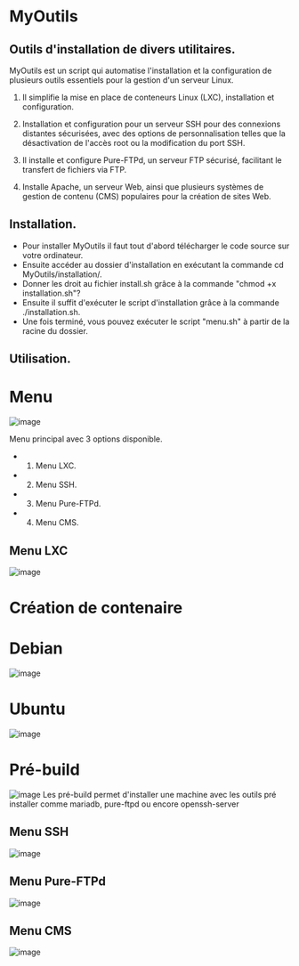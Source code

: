 # MyOutils
## Outils d'installation de divers utilitaires.

MyOutils est un script qui automatise l'installation et la configuration de plusieurs outils essentiels pour la gestion d'un serveur Linux.

  1. Il simplifie la mise en place de conteneurs Linux (LXC), installation et configuration.

  2. Installation et configuration pour un serveur SSH pour des connexions distantes sécurisées, avec des options de personnalisation telles que la désactivation de l'accès root ou la modification du port SSH.

  3. Il installe et configure Pure-FTPd, un serveur FTP sécurisé, facilitant le transfert de fichiers via FTP.

  4. Installe Apache, un serveur Web, ainsi que plusieurs systèmes de gestion de contenu (CMS) populaires pour la création de sites Web.

## **Installation.**

   - Pour installer MyOutils il faut tout d'abord télécharger le code source sur votre ordinateur. 
   - Ensuite accéder au dossier d'installation en exécutant la commande cd MyOutils/installation/. 
   - Donner les droit au fichier install.sh grâce à la commande "chmod +x installation.sh"?
   - Ensuite il suffit d'exécuter le script d'installation grâce à la commande ./installation.sh. 
   - Une fois terminé, vous pouvez exécuter le script "menu.sh" à partir de la racine du dossier.

## **Utilisation.**

# Menu

![image](https://github.com/eBoutemy/MyOutils/assets/78074328/6538dc0d-eb64-4436-a7af-6e7e16f3eea1)

Menu principal avec 3 options disponible.

 - 1. Menu LXC.
 - 2. Menu SSH.
 - 3. Menu Pure-FTPd.
 - 4. Menu CMS.
  
## Menu LXC

![image](https://github.com/eBoutemy/MyOutils/assets/78074328/eb0945a3-c845-4028-9cc2-96d0c9394ecb)

# Création de contenaire

# Debian
![image](https://github.com/eBoutemy/MyOutils/assets/78074328/f1194cfc-c20a-4113-9013-d3f1ff14d583)

# Ubuntu
![image](https://github.com/eBoutemy/MyOutils/assets/78074328/8a53cffc-a269-4f31-b73f-8418245933c2)

# Pré-build
![image](https://github.com/eBoutemy/MyOutils/assets/78074328/9cf2ce0c-1503-49d8-9ce6-644972e1f2f6)
Les pré-build permet d'installer une machine avec les outils pré installer comme mariadb, pure-ftpd ou encore openssh-server

## Menu SSH

![image](https://github.com/eBoutemy/MyOutils/assets/78074328/615c0db3-3bf4-4a64-baf5-9417edc5427e)

## Menu Pure-FTPd

![image](https://github.com/eBoutemy/MyOutils/assets/78074328/9765b33b-2a4a-440e-9cae-feb38a0d9705)

## Menu CMS

![image](https://github.com/eBoutemy/MyOutils/assets/78074328/b76c0618-2a41-49e4-9912-05b4b89dfe99)







